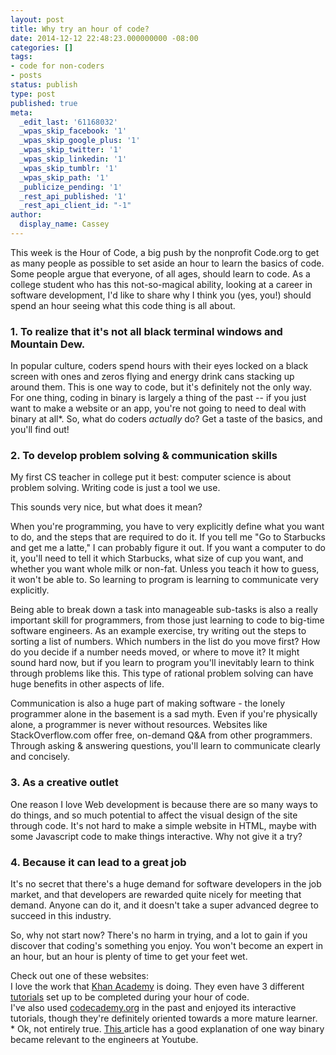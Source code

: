 ```yaml
---
layout: post
title: Why try an hour of code?
date: 2014-12-12 22:48:23.000000000 -08:00
categories: []
tags:
- code for non-coders
- posts
status: publish
type: post
published: true
meta:
  _edit_last: '61168032'
  _wpas_skip_facebook: '1'
  _wpas_skip_google_plus: '1'
  _wpas_skip_twitter: '1'
  _wpas_skip_linkedin: '1'
  _wpas_skip_tumblr: '1'
  _wpas_skip_path: '1'
  _publicize_pending: '1'
  _rest_api_published: '1'
  _rest_api_client_id: "-1"
author:
  display_name: Cassey
---
```

<p>This week is the Hour of Code, a big push by the nonprofit Code.org to get as many people as possible to set aside an hour to learn the basics of code. Some people argue that everyone, of all ages, should learn to code. As a college student who has this not-so-magical ability, looking at a career in software development, I'd like to share why I think you (yes, you!) should spend an hour seeing what this code thing is all about.</p>

### 1. To realize that it's not all black terminal windows and Mountain Dew.

In popular culture, coders spend hours with their eyes locked on a black screen with ones and zeros flying and energy drink cans stacking up around them. This is one way to code, but it's definitely not the only way. For one thing, coding in binary is largely a thing of the past -- if you just want to make a website or an app, you're not going to need to deal with binary at all*. So, what do coders *actually* do? Get a taste of the basics, and you'll find out!

### 2. To develop problem solving &amp; communication skills

My first CS teacher in college put it best: computer science is about problem solving. Writing code is just a tool we use.
<p>This sounds very nice, but what does it mean?</p>
<p>When you're programming, you have to very explicitly define what you want to do, and the steps that are required to do it. If you tell me "Go to Starbucks and get me a latte," I can probably figure it out. If you want a computer to do it, you'll need to tell it which Starbucks, what size of cup you want, and whether you want whole milk or non-fat. Unless you teach it how to guess, it won't be able to. So learning to program is learning to communicate very explicitly.</p>
<p>Being able to break down a task into manageable sub-tasks is also a really important skill for programmers, from those just learning to code to big-time software engineers. As an example exercise, try writing out the steps to sorting a list of numbers. Which numbers in the list do you move first? How do you decide if a number needs moved, or where to move it? It might sound hard now, but if you learn to program you'll inevitably learn to think through problems like this. This type of rational problem solving can have huge benefits in other aspects of life.</p>
<p>Communication is also a huge part of making software - the lonely programmer alone in the basement is a sad myth. Even if you're physically alone, a programmer is never without resources. Websites like StackOverflow.com offer free, on-demand Q&amp;A from other programmers. Through asking &amp; answering questions, you'll learn to communicate clearly and concisely.</p>

### 3. As a creative outlet

One reason I love Web development is because there are so many ways to do things, and so much potential to affect the visual design of the site through code. It's not hard to make a simple website in HTML, maybe with some Javascript code to make things interactive. Why not give it a try?

### 4. Because it can lead to a great job

It's no secret that there's a huge demand for software developers in the job market, and that developers are rewarded quite nicely for meeting that demand. Anyone can do it, and it doesn't take a super advanced degree to succeed in this industry.

<p>So, why not start now? There's no harm in trying, and a lot to gain if you discover that coding's something you enjoy. You won't become an expert in an hour, but an hour is plenty of time to get your feet wet.</p>
<p>Check out one of these websites:<br />
I love the work that <a title="Khan Academy" href="http://www.KhanAcademy.org/Computing" target="_blank">Khan Academy</a> is doing. They even have 3 different <a title="tutorials" href="http://www.khanacademy.org/hourofcode" target="_blank">tutorials</a> set up to be completed during your hour of code.<br />
I've also used <a title="Codecademy" href="http://www.codecademy.com" target="_blank">codecademy.org</a> in the past and enjoyed its interactive tutorials, though they're definitely oriented towards a more mature learner.<br />
* Ok, not entirely true. <a title="This" href="http://www.vox.com/2014/12/3/7326945/gangnam-style-got-so-many-views-that-it-nearly-broke-youtube" target="_blank">This </a>article has a good explanation of one way binary became relevant to the engineers at Youtube.</p>
